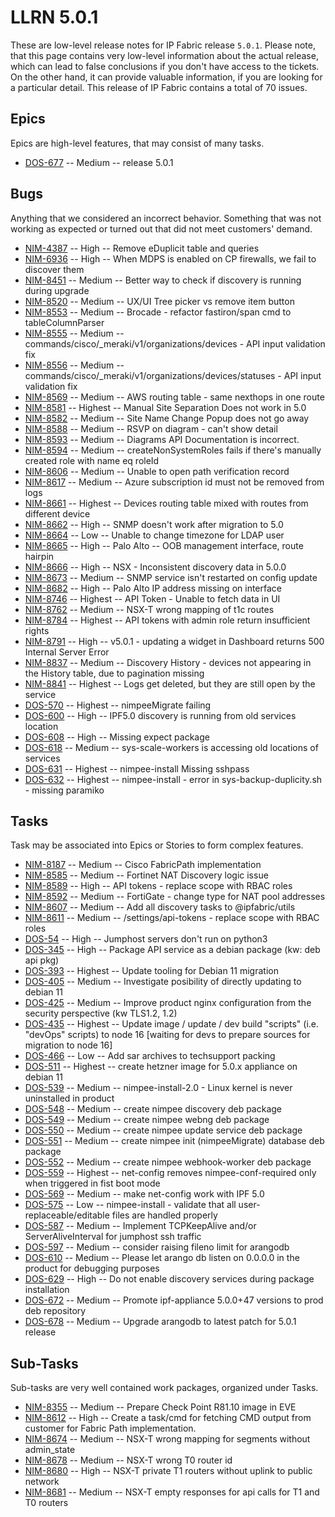 # LLRN 5.0.1

These are low-level release notes for IP Fabric release `5.0.1`. Please note, that this page contains very low-level information about the actual release, which can lead to false conclusions if you don't have access to the tickets. On the other hand, it can provide valuable information, if you are looking for a particular detail. This release of IP Fabric contains a total of 70 issues.

## Epics

Epics are high-level features, that may consist of many tasks.

- [DOS-677](https://ipfabric.atlassian.net/browse/DOS-677) -- Medium -- release 5.0.1

## Bugs

Anything that we considered an incorrect behavior. Something that was not working as expected or turned out that did not meet customers' demand.

- [NIM-4387](https://ipfabric.atlassian.net/browse/NIM-4387) -- High -- Remove eDuplicit table and queries
- [NIM-6936](https://ipfabric.atlassian.net/browse/NIM-6936) -- High -- When MDPS is enabled on CP firewalls, we fail to discover them
- [NIM-8451](https://ipfabric.atlassian.net/browse/NIM-8451) -- Medium -- Better way to check if discovery is running during upgrade
- [NIM-8520](https://ipfabric.atlassian.net/browse/NIM-8520) -- Medium -- UX/UI Tree picker vs remove item button
- [NIM-8553](https://ipfabric.atlassian.net/browse/NIM-8553) -- Medium -- Brocade - refactor fastiron/span cmd to tableColumnParser
- [NIM-8555](https://ipfabric.atlassian.net/browse/NIM-8555) -- Medium -- commands/cisco/_meraki/v1/organizations/devices - API input validation fix
- [NIM-8556](https://ipfabric.atlassian.net/browse/NIM-8556) -- Medium -- commands/cisco/_meraki/v1/organizations/devices/statuses - API input validation fix
- [NIM-8569](https://ipfabric.atlassian.net/browse/NIM-8569) -- Medium -- AWS routing table - same nexthops in one route
- [NIM-8581](https://ipfabric.atlassian.net/browse/NIM-8581) -- Highest -- Manual Site Separation Does not work in 5.0
- [NIM-8582](https://ipfabric.atlassian.net/browse/NIM-8582) -- Medium -- Site Name Change Popup does not go away
- [NIM-8588](https://ipfabric.atlassian.net/browse/NIM-8588) -- Medium -- RSVP on diagram - can't show detail
- [NIM-8593](https://ipfabric.atlassian.net/browse/NIM-8593) -- Medium -- Diagrams API Documentation is incorrect.
- [NIM-8594](https://ipfabric.atlassian.net/browse/NIM-8594) -- Medium -- createNonSystemRoles fails if there's manually created role with name eq roleId
- [NIM-8606](https://ipfabric.atlassian.net/browse/NIM-8606) -- Medium -- Unable to open path verification record
- [NIM-8617](https://ipfabric.atlassian.net/browse/NIM-8617) -- Medium -- Azure subscription id must not be removed from logs
- [NIM-8661](https://ipfabric.atlassian.net/browse/NIM-8661) -- Highest -- Devices routing table mixed with routes from different device
- [NIM-8662](https://ipfabric.atlassian.net/browse/NIM-8662) -- High -- SNMP doesn't work after migration to 5.0
- [NIM-8664](https://ipfabric.atlassian.net/browse/NIM-8664) -- Low -- Unable to change timezone for LDAP user
- [NIM-8665](https://ipfabric.atlassian.net/browse/NIM-8665) -- High -- Palo Alto -- OOB management interface, route hairpin
- [NIM-8666](https://ipfabric.atlassian.net/browse/NIM-8666) -- High -- NSX - Inconsistent discovery data in 5.0.0
- [NIM-8673](https://ipfabric.atlassian.net/browse/NIM-8673) -- Medium -- SNMP service isn't restarted on config update
- [NIM-8682](https://ipfabric.atlassian.net/browse/NIM-8682) -- High -- Palo Alto IP address missing on interface
- [NIM-8746](https://ipfabric.atlassian.net/browse/NIM-8746) -- Highest -- API Token - Unable to fetch data in UI
- [NIM-8762](https://ipfabric.atlassian.net/browse/NIM-8762) -- Medium -- NSX-T wrong mapping of t1c routes
- [NIM-8784](https://ipfabric.atlassian.net/browse/NIM-8784) -- Highest -- API tokens with admin role return insufficient rights
- [NIM-8791](https://ipfabric.atlassian.net/browse/NIM-8791) -- High -- v5.0.1 - updating a widget in Dashboard returns 500 Internal Server Error
- [NIM-8837](https://ipfabric.atlassian.net/browse/NIM-8837) -- Medium -- Discovery History - devices not appearing in the History table, due to pagination missing
- [NIM-8841](https://ipfabric.atlassian.net/browse/NIM-8841) -- Highest -- Logs get deleted, but they are still open by the service
- [DOS-570](https://ipfabric.atlassian.net/browse/DOS-570) -- Highest -- nimpeeMigrate failing
- [DOS-600](https://ipfabric.atlassian.net/browse/DOS-600) -- High -- IPF5.0 discovery is running from old services location
- [DOS-608](https://ipfabric.atlassian.net/browse/DOS-608) -- High -- Missing expect package
- [DOS-618](https://ipfabric.atlassian.net/browse/DOS-618) -- Medium -- sys-scale-workers is accessing old locations of services
- [DOS-631](https://ipfabric.atlassian.net/browse/DOS-631) -- Highest -- nimpee-install Missing sshpass
- [DOS-632](https://ipfabric.atlassian.net/browse/DOS-632) -- Highest -- nimpee-install - error in sys-backup-duplicity.sh - missing paramiko

## Tasks

Task may be associated into Epics or Stories to form complex features.

- [NIM-8187](https://ipfabric.atlassian.net/browse/NIM-8187) -- Medium -- Cisco FabricPath implementation
- [NIM-8585](https://ipfabric.atlassian.net/browse/NIM-8585) -- Medium -- Fortinet NAT Discovery logic issue
- [NIM-8589](https://ipfabric.atlassian.net/browse/NIM-8589) -- High -- API tokens - replace scope with RBAC roles
- [NIM-8592](https://ipfabric.atlassian.net/browse/NIM-8592) -- Medium -- FortiGate - change type for NAT pool addresses
- [NIM-8607](https://ipfabric.atlassian.net/browse/NIM-8607) -- Medium -- Add all discovery tasks to @ipfabric/utils
- [NIM-8611](https://ipfabric.atlassian.net/browse/NIM-8611) -- Medium -- /settings/api-tokens - replace scope with RBAC roles
- [DOS-54](https://ipfabric.atlassian.net/browse/DOS-54) -- High -- Jumphost servers don't run on python3
- [DOS-345](https://ipfabric.atlassian.net/browse/DOS-345) -- High -- Package API service as a debian package (kw: deb api pkg)
- [DOS-393](https://ipfabric.atlassian.net/browse/DOS-393) -- Highest -- Update tooling for Debian 11 migration
- [DOS-405](https://ipfabric.atlassian.net/browse/DOS-405) -- Medium -- Investigate posibility of directly updating to debian 11
- [DOS-425](https://ipfabric.atlassian.net/browse/DOS-425) -- Medium -- Improve product nginx configuration from the security perspective (kw TLS1.2, 1.2)
- [DOS-435](https://ipfabric.atlassian.net/browse/DOS-435) -- Highest -- Update image / update / dev build "scripts" (i.e. "devOps" scripts) to node 16 [waiting for devs to prepare sources for migration to node 16]
- [DOS-466](https://ipfabric.atlassian.net/browse/DOS-466) -- Low -- Add sar archives to techsupport packing
- [DOS-511](https://ipfabric.atlassian.net/browse/DOS-511) -- Highest -- create hetzner image for 5.0.x appliance on debian 11
- [DOS-539](https://ipfabric.atlassian.net/browse/DOS-539) -- Medium -- nimpee-install-2.0 - Linux kernel is never uninstalled in product
- [DOS-548](https://ipfabric.atlassian.net/browse/DOS-548) -- Medium -- create nimpee discovery deb package
- [DOS-549](https://ipfabric.atlassian.net/browse/DOS-549) -- Medium -- create nimpee webng deb package
- [DOS-550](https://ipfabric.atlassian.net/browse/DOS-550) -- Medium -- create nimpee update service deb package
- [DOS-551](https://ipfabric.atlassian.net/browse/DOS-551) -- Medium -- create nimpee init (nimpeeMigrate) database deb package
- [DOS-552](https://ipfabric.atlassian.net/browse/DOS-552) -- Medium -- create nimpee webhook-worker deb package
- [DOS-559](https://ipfabric.atlassian.net/browse/DOS-559) -- Highest -- net-config removes nimpee-conf-required only when triggered in fist boot mode
- [DOS-569](https://ipfabric.atlassian.net/browse/DOS-569) -- Medium -- make net-config work with IPF 5.0
- [DOS-575](https://ipfabric.atlassian.net/browse/DOS-575) -- Low -- nimpee-install - validate that all user-replaceable/editable files are handled properly
- [DOS-587](https://ipfabric.atlassian.net/browse/DOS-587) -- Medium -- Implement TCPKeepAlive and/or ServerAliveInterval for jumphost ssh traffic
- [DOS-597](https://ipfabric.atlassian.net/browse/DOS-597) -- Medium -- consider raising fileno limit for arangodb
- [DOS-610](https://ipfabric.atlassian.net/browse/DOS-610) -- Medium -- Please let arango db listen on 0.0.0.0 in the product for debugging purposes
- [DOS-629](https://ipfabric.atlassian.net/browse/DOS-629) -- High -- Do not enable discovery services during package installation
- [DOS-672](https://ipfabric.atlassian.net/browse/DOS-672) -- Medium -- Promote ipf-appliance 5.0.0+47 versions to prod deb repository
- [DOS-678](https://ipfabric.atlassian.net/browse/DOS-678) -- Medium -- Upgrade arangodb to latest patch for 5.0.1 release

## Sub-Tasks

Sub-tasks are very well contained work packages, organized under Tasks.

- [NIM-8355](https://ipfabric.atlassian.net/browse/NIM-8355) -- Medium -- Prepare Check Point R81.10 image in EVE
- [NIM-8612](https://ipfabric.atlassian.net/browse/NIM-8612) -- High -- Create a task/cmd for fetching CMD output from customer for Fabric Path implementation.
- [NIM-8674](https://ipfabric.atlassian.net/browse/NIM-8674) -- Medium -- NSX-T wrong mapping for segments without admin_state
- [NIM-8678](https://ipfabric.atlassian.net/browse/NIM-8678) -- Medium -- NSX-T wrong T0 router id
- [NIM-8680](https://ipfabric.atlassian.net/browse/NIM-8680) -- High -- NSX-T private T1 routers without uplink to public network
- [NIM-8681](https://ipfabric.atlassian.net/browse/NIM-8681) -- Medium -- NSX-T empty responses for api calls for T1 and T0 routers
